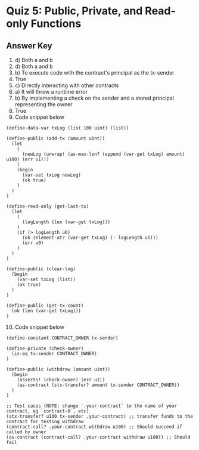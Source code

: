 # Quiz 5: Public, Private, and Read-only Functions

## Answer Key

1. d) Both a and b
2. d) Both a and b
3. b) To execute code with the contract's principal as the tx-sender
4. True
5. c) Directly interacting with other contracts
6. a) It will throw a runtime error
7. b) By implementing a check on the sender and a stored principal representing the owner
8. True
9. Code snippet below

```clarity
(define-data-var txLog (list 100 uint) (list))

(define-public (add-tx (amount uint))
  (let
    (
      (newLog (unwrap! (as-max-len? (append (var-get txLog) amount) u100) (err u1)))
    )
    (begin
      (var-set txLog newLog)
      (ok true)
    )
  )
)

(define-read-only (get-last-tx)
  (let
    (
      (logLength (len (var-get txLog)))
    )
    (if (> logLength u0)
      (ok (element-at? (var-get txLog) (- logLength u1)))
      (err u0)
    )
  )
)

(define-public (clear-log)
  (begin
    (var-set txLog (list))
    (ok true)
  )
)

(define-public (get-tx-count)
  (ok (len (var-get txLog)))
)
```

10. Code snippet below

```clarity
(define-constant CONTRACT_OWNER tx-sender)

(define-private (check-owner)
  (is-eq tx-sender CONTRACT_OWNER)
)

(define-public (withdraw (amount uint))
  (begin
    (asserts! (check-owner) (err u1))
    (as-contract (stx-transfer? amount tx-sender CONTRACT_OWNER))
  )
)

;; Test cases (NOTE: change `.your-contract` to the name of your contract, eg `contract-0`, etc)
(stx-transfer? u100 tx-sender .your-contract) ;; transfer funds to the contract for testing withdraw
(contract-call? .your-contract withdraw u100) ;; Should succeed if called by owner
(as-contract (contract-call? .your-contract withdraw u100)) ;; Should fail
```
